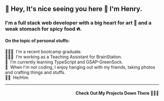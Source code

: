 ## 👀 Hey, It's nice seeing you here 👋 I'm Henry. 

### I'm a full stack web developer with a big heart for art 🎨 and a weak stomach for spicy food 🔥.

#### On the topic of personal stuffs:

🧑🏻‍🎓&nbsp; I'm a recent bootcamp graduate.
<br/>
🧑🏻‍💻&nbsp; I'm working as a Teaching Assistant for BrainStation.
<br/>
🌱&nbsp; I’m currently learning TypeScript and GSAP-GreenSock.
<br/>
💞️&nbsp; When I'm not coding, I enjoy hanging out with my friends, taking photos and crafting things and stuffs.
<br/>
🏳️‍🌈&nbsp; He/Him

---

<h4 align="right">Check Out My Projects Down There 🙇🏻‍♂️</h4>

<!---
henryluan95/henryluan95 is a ✨ special ✨ repository because its `README.md` (this file) appears on your GitHub profile.
You can click the Preview link to take a look at your changes.
--->
